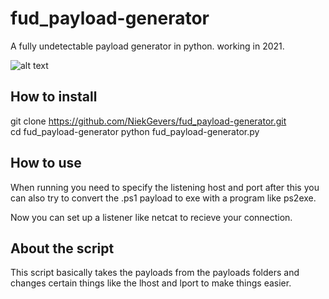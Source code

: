 # fud_payload-generator
A fully undetectable payload generator in python. working in 2021.

![alt text](https://i.ibb.co/DMs9xp0/virustotal-result.png)

## How to install

git clone https://github.com/NiekGevers/fud_payload-generator.git  
cd fud_payload-generator
python fud_payload-generator.py

## How to use
When running you need to specify the listening host and port after this you can also
try to convert the .ps1 payload to exe with a program like ps2exe.

Now you can set up a listener like netcat to recieve your connection.

## About the script
This script basically takes the payloads from the payloads folders and changes
certain things like the lhost and lport to make things easier.


